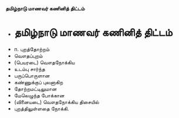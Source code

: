 **தமிழ்நாடு மாணவர் கணினித் திட்டம்**
- # தமிழ்நாடு மாணவர் கணினித் திட்டம்
- n. புறத்தோற்றம்
- வௌதப்புறம்
- (பெயரடை) வௌதநோக்கிய
- உடம்பு சார்ந்த
- பருப்பொருளான
- கண்ணுக்குப் புலனாகிற
- தோற்றமட்டிலுமான
- மேலெழுந்த போக்கான
- (வினையடை) வௌதநோக்கிய திசையில்
- புறத்திலுள்ளதை நோக்கி.

